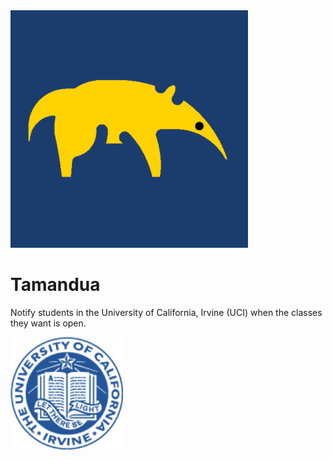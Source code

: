 <img src="img/icon.png" width="380px">

# Tamandua
Notify students in the University of California, Irvine (UCI) when the classes they want is open.


<img src="img/uci_seal.jpg" width="180px">
